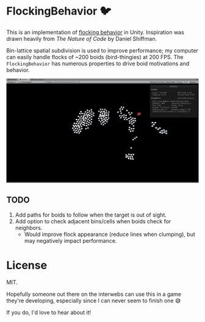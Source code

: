 # FlockingBehavior :bird: 

This is an implementation of [flocking behavior](https://en.wikipedia.org/wiki/Flocking_(behavior)) in Unity. Inspiration was drawn heavily from *The Nature of Code* by Daniel Shiffman.

Bin-lattice spatial subdivision is used to improve performance; my computer can easily handle flocks of ~200 boids (bird-thingies) at 200 FPS. The `FlockingBehavior` has numerous properties to drive boid motivations and behavior.


![Input](/flocking.gif?raw=true)

## TODO

1. Add paths for boids to follow when the target is out of sight.
2. Add option to check adjacent bins/cells when boids check for neighbors.
    - Would improve flock appearance (reduce lines when clumping), but may negatively impact performance.

# License

MIT.

Hopefully someone out there on the interwebs can use this in a game they're developing, especially since I can never seem to finish one :sweat_smile:

If you do, I'd love to hear about it!